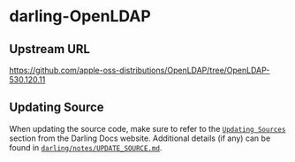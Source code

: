 # darling-OpenLDAP

## Upstream URL

https://github.com/apple-oss-distributions/OpenLDAP/tree/OpenLDAP-530.120.11

## Updating Source

When updating the source code, make sure to refer to the [`Updating Sources`](https://docs.darlinghq.org/contributing/updating-sources/index.html#updating-sources) section from the Darling Docs website. Additional details (if any) can be found in [`darling/notes/UPDATE_SOURCE.md`](darling/notes/UPDATE_SOURCE.md).